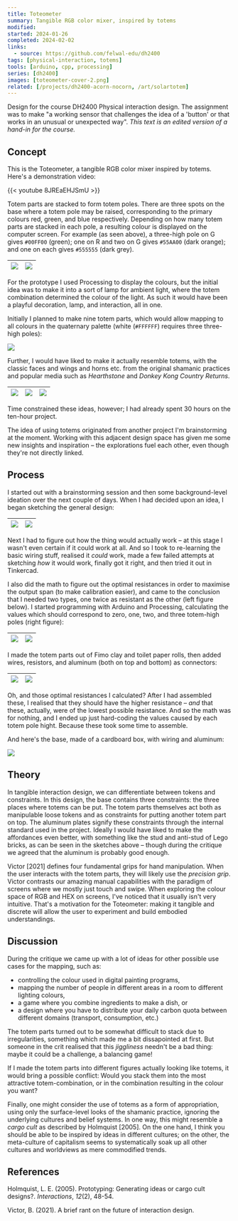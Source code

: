 ```yaml
---
title: Toteometer
summary: Tangible RGB color mixer, inspired by totems
modified:
started: 2024-01-26
completed: 2024-02-02
links:
  - source: https://github.com/felwal-edu/dh2400
tags: [physical-interaction, totems]
tools: [arduino, cpp, processing]
series: [dh2400]
images: [toteometer-cover-2.png]
related: [/projects/dh2400-acorn-nocorn, /art/solartotem]
---
```


Design for the course DH2400 Physical interaction design. The assignment was to make "a working sensor that challenges the idea of a 'button' or that works in an unusual or unexpected way". _This text is an edited version of a hand-in for the course._

## Concept

This is the Toteometer, a tangible RGB color mixer inspired by totems. Here's a demonstration video:

{{< youtube 8JREaEHJSmU >}}

Totem parts are stacked to form totem poles. There are three spots on the base where a totem pole may be raised, corresponding to the primary colours red, green, and blue respectively. Depending on how many totem parts are stacked in each pole, a resulting colour is displayed on the computer screen. For example (as seen above), a three-high pole on G gives `#00FF00` (green); one on R and two on G gives `#55AA00` (dark orange); and one on each gives `#555555` (dark grey).

| ![](/images/toteometer-rgb.jpg) | ![](/images/toteometer-ggg.jpg) |
| - | - |

For the prototype I used Processing to display the colours, but the initial idea was to make it into a sort of lamp for ambient light, where the totem combination determined the colour of the light. As such it would have been a playful decoration, lamp, and interaction, all in one.

Initially I planned to make nine totem parts, which would allow mapping to all colours in the quaternary palette (white (`#FFFFFF`) requires three three-high poles):

![](/images/quaternary-colors.png)

Further, I would have liked to make it actually resemble totems, with the classic faces and wings and horns etc. from the original shamanic practices and popular media such as _Hearthstone_ and _Donkey Kong Country Returns_.

| ![](/images/totem-1.jpg) | ![](/images/totem-2.jpg) | ![](/images/totem-3.jpg) |
| - | - | - |

Time constrained these ideas, however; I had already spent 30 hours on the ten-hour project.

The idea of using totems originated from another project I'm brainstorming at the moment. Working with this adjacent design space has given me some new insights and inspiration – the explorations fuel each other, even though they're not directly linked.

## Process

I started out with a brainstorming session and then some background-level ideation over the next couple of days. When I had decided upon an idea, I began sketching the general design:

| ![](/images/toteometer-sketch-1.jpg) | ![](/images/toteometer-sketch-2.jpg) |
| - | - |

Next I had to figure out how the thing would actually work – at this stage I wasn't even certain if it could work at all. And so I took to re-learning the basic wiring stuff, realised it _could_ work, made a few failed attempts at sketching _how_ it would work, finally got it right, and then tried it out in Tinkercad.

I also did the math to figure out the optimal resistances in order to maximise the output span (to make calibration easier), and came to the conclusion that I needed two types, one twice as resistant as the other (left figure below). I started programming with Arduino and Processing, calculating the values which should correspond to zero, one, two, and three totem-high poles (right figure):

| ![](/images/toteometer-graph-vout-span.png) | ![](/images/toteometer-graph-vout.png) |
| - | - |

I made the totem parts out of Fimo clay and toilet paper rolls, then added wires, resistors, and aluminum (both on top and bottom) as connectors:

| ![](/images/toteometer-clay.jpg) | ![](/images/toteometer-wires.jpg) |
| - | - |

Oh, and those optimal resistances I calculated? After I had assembled these, I realised that they should have the higher resistance – _and_ that these, actually, were of the lowest possible resistance. And so the math was for nothing, and I ended up just hard-coding the values caused by each totem pole hight. Because these took some time to assemble.

And here's the base, made of a cardboard box, with wiring and aluminum:

![](/images/toteometer-box-open.jpg)

## Theory

In tangible interaction design, we can differentiate between tokens and constraints. In this design, the base contains three constraints: the three places where totems can be put. The totem parts themselves act both as manipulable loose tokens and as constraints for putting another totem part on top. The aluminum plates signify these constraints through the internal standard used in the project. Ideally I would have liked to make the affordances even better, with something like the stud and anti-stud of Lego bricks, as can be seen in the sketches above – though during the critique we agreed that the aluminum is probably good enough.

Victor [2021] defines four fundamental grips for hand manipulation. When the user interacts with the totem parts, they will likely use the _precision grip_. Victor contrasts our amazing manual capabilities with the paradigm of screens where we mostly just touch and swipe. When exploring the colour space of RGB and HEX on screens, I've noticed that it usually isn't very intuitive. That's a motivation for the Toteometer: making it tangible and discrete will allow the user to experiment and build embodied understandings.

## Discussion

During the critique we came up with a lot of ideas for other possible use cases for the mapping, such as:

- controlling the colour used in digital painting programs,
- mapping the number of people in different areas in a room to different lighting colours,
- a game where you combine ingredients to make a dish, or
- a design where you have to distribute your daily carbon quota between different domains (transport, consumption, etc.)

The totem parts turned out to be somewhat difficult to stack due to irregularities, something which made me a bit dissapointed at first. But someone in the crit realised that this _jiggliness_ needn't be a bad thing: maybe it could be a challenge, a balancing game!

If I made the totem parts into different figures actually looking like totems, it would bring a possible conflict: Would you stack them into the most attractive totem-combination, or in the combination resulting in the colour you want?

Finally, one might consider the use of totems as a form of appropriation, using only the surface-level looks of the shamanic practice, ignoring the underlying cultures and belief systems. In one way, this might resemble a _cargo cult_ as described by Holmquist [2005]. On the one hand, I think you should be able to be inspired by ideas in different cultures; on the other, the meta-culture of capitalism seems to systematically soak up all other cultures and worldviews as mere commodified trends.

## References

Holmquist, L. E. (2005). Prototyping: Generating ideas or cargo cult designs?. _Interactions_, _12_(2), 48-54.

Victor, B. (2021). A brief rant on the future of interaction design.
